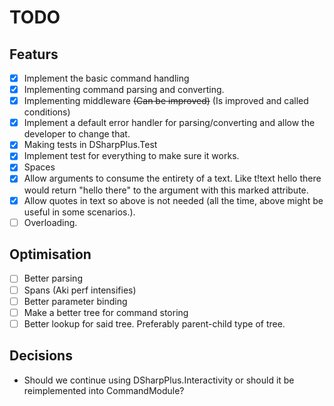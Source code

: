 # TODO

## Featurs
- [X] Implement the basic command handling
- [X] Implementing command parsing and converting.
- [X] Implementing middleware ~~(Can be improved)~~ (Is improved and called conditions)
- [X] Implement a default error handler for parsing/converting and allow the developer to change that.
- [X] Making tests in DSharpPlus.Test
- [X] Implement test for everything to make sure it works.
- [X] Spaces
- [X] Allow arguments to consume the entirety of a text. Like t!text hello there would return "hello there" to the argument with this marked attribute.
- [X] Allow quotes in text so above is not needed (all the time, above might be useful in some scenarios.).
- [ ] Overloading.

## Optimisation
- [ ] Better parsing
- [ ] Spans (Aki perf intensifies)
- [ ] Better parameter binding
- [ ] Make a better tree for command storing
- [ ] Better lookup for said tree. Preferably parent-child type of tree.

## Decisions
- Should we continue using DSharpPlus.Interactivity or should it be reimplemented into CommandModule?